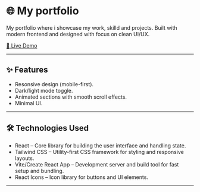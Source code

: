 # 🌐 My portfolio

My portfolio where i showcase my work, skilld and projects. Built with modern frontend and designed with focus on clean UI/UX.

[🔗 Live Demo](https://viviantangdev.netlify.app/)

---

## ✨ Features

- Resonsive design (mobile-first).
- Dark/light mode toggle.
- Animated sections with smooth scroll effects.
- Minimal UI.
---

## 🛠 Technologies Used

- React – Core library for building the user interface and handling state. 
- Tailwind CSS – Utility-first CSS framework for styling and responsive layouts. 
- Vite/Create React App – Development server and build tool for fast setup and bundling.  
- React Icons – Icon library for buttons and UI elements.

---
